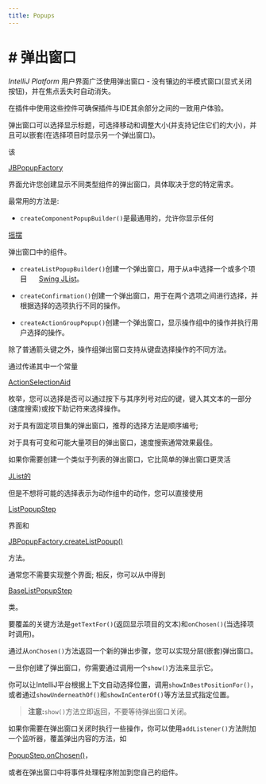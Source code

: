 ```yaml
---
title: Popups
---
```


# #  弹出窗口


 *IntelliJ Platform* 用户界面广泛使用弹出窗口 - 没有镶边的半模式窗口(显式关闭按钮)，并在焦点丢失时自动消失。

在插件中使用这些控件可确保插件与IDE其余部分之间的一致用户体验。


弹出窗口可以选择显示标题，可选择移动和调整大小(并支持记住它们的大小)，并且可以嵌套(在选择项目时显示另一个弹出窗口)。


该

[JBPopupFactory](upsource:///platform/platform-api/src/com/intellij/openapi/ui/popup/JBPopupFactory.java)

界面允许您创建显示不同类型组件的弹出窗口，具体取决于您的特定需求。

最常用的方法是:


* `createComponentPopupBuilder()`是最通用的，允许你显示任何

[摇摆](https://docs.oracle.com/javase/tutorial/uiswing/start/index.html)

弹出窗口中的组件。


* `createListPopupBuilder()`创建一个弹出窗口，用于从a中选择一个或多个项目
    
[Swing JList](https://docs.oracle.com/javase/8/docs/api/javax/swing/JList.html)。


* `createConfirmation()`创建一个弹出窗口，用于在两个选项之间进行选择，并根据选择的选项执行不同的操作。


* `createActionGroupPopup()`创建一个弹出窗口，显示操作组中的操作并执行用户选择的操作。


除了普通箭头键之外，操作组弹出窗口支持从键盘选择操作的不同方法。

通过传递其中一个常量

[ActionSelectionAid](upsource:///platform/platform-api/src/com/intellij/openapi/ui/popup/JBPopupFactory.java)

枚举，您可以选择是否可以通过按下与其序列号对应的键，键入其文本的一部分(速度搜索)或按下助记符来选择操作。

对于具有固定项目集的弹出窗口，推荐的选择方法是顺序编号;

对于具有可变和可能大量项目的弹出窗口，速度搜索通常效果最佳。


如果你需要创建一个类似于列表的弹出窗口，它比简单的弹出窗口更灵活

[JList的](https://docs.oracle.com/javase/8/docs/api/javax/swing/JList.html)

但是不想将可能的选择表示为动作组中的动作，您可以直接使用

[ListPopupStep](upsource:///platform/platform-api/src/com/intellij/openapi/ui/popup/ListPopupStep.java)

界面和

[JBPopupFactory.createListPopup()](upsource:///platform/platform-api/src/com/intellij/openapi/ui/popup/JBPopupFactory.java)

方法。

通常您不需要实现整个界面;
相反，你可以从中得到

[BaseListPopupStep](upsource:///platform/platform-api/src/com/intellij/openapi/ui/popup/util/BaseListPopupStep.java)

类。

要覆盖的关键方法是`getTextFor()`(返回显示项目的文本)和`onChosen()`(当选择项时调用)。

通过从`onChosen()`方法返回一个新的弹出步骤，您可以实现分层(嵌套)弹出窗口。


一旦你创建了弹出窗口，你需要通过调用一个`show()`方法来显示它。

你可以让IntelliJ平台根据上下文自动选择位置，调用`showInBestPositionFor()`，或者通过`showUnderneathOf()`和`showInCenterOf()`等方法显式指定位置。


> **注意:**`show()`方法立即返回，不要等待弹出窗口关闭。


如果你需要在弹出窗口关闭时执行一些操作，你可以使用`addListener()`方法附加一个监听器，覆盖弹出内容的方法，如

[PopupStep.onChosen()](upsource:///platform/platform-api/src/com/intellij/openapi/ui/popup/PopupStep.java)，

或者在弹出窗口中将事件处理程序附加到您自己的组件。


